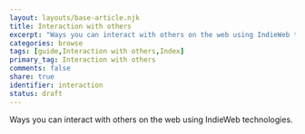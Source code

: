 ```yaml
---
layout: layouts/base-article.njk
title: Interaction with others
excerpt: "Ways you can interact with others on the web using IndieWeb technologies"
categories: browse
tags: [guide,Interaction with others,Index]
primary_tag: Interaction with others
comments: false
share: true
identifier: interaction
status: draft
---
```

Ways you can interact with others on the web using IndieWeb technologies.